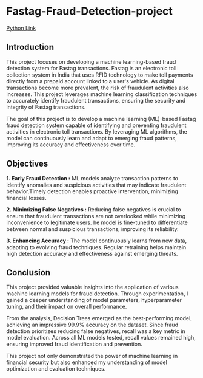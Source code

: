 # Fastag-Fraud-Detection-project

[Python Link](https://github.com/ZackBhoke/Fastag-Fraud-Detection-project/blob/cebfe02801faa7f3e9939157f0a4b2e5177ea05d/Fraud_detection_project_using_fastag_dataset(4).ipynb)

## Introduction

This project focuses on developing a machine learning-based fraud detection system for Fastag transactions. Fastag is an electronic toll collection system in India that uses RFID technology to make toll payments directly from a prepaid account linked to a user's vehicle. As digital transactions become more prevalent, the risk of fraudulent activities also increases. This project leverages machine learning classification techniques to accurately identify fraudulent transactions, ensuring the security and integrity of Fastag transactions.

The goal of this project is to develop a machine learning (ML)-based Fastag fraud detection system capable of identifying and preventing fraudulent activities in electronic toll transactions. By leveraging ML algorithms, the model can continuously learn and adapt to emerging fraud patterns, improving its accuracy and effectiveness over time.

## Objectives

**1. Early Fraud Detection :** ML models analyze transaction patterns to identify anomalies and suspicious activities that may indicate fraudulent behavior.Timely detection enables proactive intervention, minimizing financial losses.

**2. Minimizing False Negatives :** Reducing false negatives is crucial to ensure that fraudulent transactions are not overlooked while minimizing inconvenience to legitimate users. he model is fine-tuned to differentiate between normal and suspicious transactions, improving its reliability.

**3. Enhancing Accuracy :** The model continuously learns from new data, adapting to evolving fraud techniques. Regular retraining helps maintain high detection accuracy and effectiveness against emerging threats.

## Conclusion

This project provided valuable insights into the application of various machine learning models for fraud detection. Through experimentation, I gained a deeper understanding of model parameters, hyperparameter tuning, and their impact on overall performance.

From the analysis, Decision Trees emerged as the best-performing model, achieving an impressive 99.9% accuracy on the dataset. Since fraud detection prioritizes reducing false negatives, recall was a key metric in model evaluation. Across all ML models tested, recall values remained high, ensuring improved fraud identification and prevention.

This project not only demonstrated the power of machine learning in financial security but also enhanced my understanding of model optimization and evaluation techniques.

